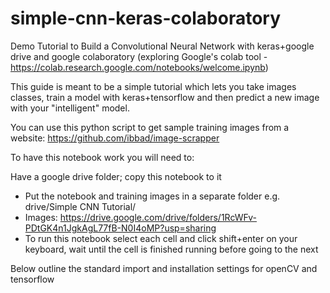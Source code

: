# simple-cnn-keras-colaboratory
Demo Tutorial to Build a Convolutional Neural Network with keras+google drive and google colaboratory (exploring Google's colab tool - https://colab.research.google.com/notebooks/welcome.ipynb)

This guide is meant to be a simple tutorial which lets you take images classes, train a model with keras+tensorflow and then predict a new image with your "intelligent" model.


You can use this python script to get sample training images from a website: https://github.com/ibbad/image-scrapper

To have this notebook work you will need to:

Have a google drive folder; copy this notebook to it
- Put the notebook and training images in a separate folder e.g. drive/Simple CNN Tutorial/
- Images: https://drive.google.com/drive/folders/1RcWFv-PDtGK4n1JgkAgL77fB-N0I4oMP?usp=sharing
- To run this notebook select each cell and click shift+enter on your keyboard, wait until the cell is finished running before going to the next

Below outline the standard import and installation settings for openCV and tensorflow
